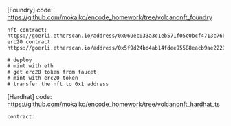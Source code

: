 [Foundry]
    code: https://github.com/mokaiko/encode_homework/tree/volcanonft_foundry

    nft contract: https://goerli.etherscan.io/address/0x069ec033a3c1eb571f05c0bcf4713c76b22b26ea
    erc20 contract: https://goerli.etherscan.io/address/0x5f9d24bd4ab14fdee95588eacb9ae22201846e6a

    # deploy
    # mint with eth
    # get erc20 token from faucet
    # mint with erc20 token
    # transfer the nft to 0x1 address


[Hardhat]
    code: https://github.com/mokaiko/encode_homework/tree/volcanonft_hardhat_ts
    
    contract: 
